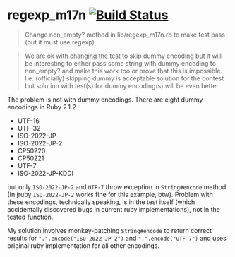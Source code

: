 regexp_m17n [![Build Status](https://travis-ci.org/os97673/regexp_m17n.svg?branch=master)](https://travis-ci.org/os97673/regexp_m17n)
===========
> Сhange non_empty? method in lib/regexp_m17n.rb to make test pass (but it must use regexp)

> We are ok with changing the test to skip dummy encoding but it will be interesting to either pass some string with dummy encoding to non_empty? and make this work too or prove that this is impossible.
> I.e. (officially) skipping dummy is acceptable solution for the contest but solution with test(s) for dummy encoding(s) will be even better.

The problem is not with dummy encodings. There are eight dummy encodings in Ruby 2.1.2

* UTF-16
* UTF-32
* ISO-2022-JP
* ISO-2022-JP-2
* CP50220
* CP50221
* UTF-7
* ISO-2022-JP-KDDI

but only  `ISO-2022-JP-2` and `UTF-7` throw exception in `String#encode` method. (In jruby `ISO-2022-JP-2` works fine for this example, btw).
Problem with these encodings, technically speaking, is in the test itself (which accidentally discovered bugs in current ruby implementations),
not in the tested function.


My solution involves monkey-patching `String#encode` to return correct results for  `".".encode("ISO-2022-JP-2")` and
`".".encode("UTF-7")` and uses original ruby implementation for all other encodings.

